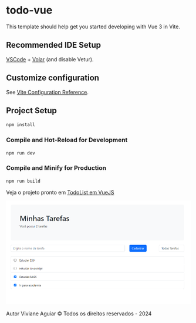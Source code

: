# todo-vue

This template should help get you started developing with Vue 3 in Vite.

## Recommended IDE Setup

[VSCode](https://code.visualstudio.com/) + [Volar](https://marketplace.visualstudio.com/items?itemName=Vue.volar) (and disable Vetur).

## Customize configuration

See [Vite Configuration Reference](https://vitejs.dev/config/).

## Project Setup

```sh
npm install
```

### Compile and Hot-Reload for Development

```sh
npm run dev
```

### Compile and Minify for Production

```sh
npm run build
```

Veja o projeto pronto em <a href="https://projeto-vue-ebac-viviane.vercel.app/">TodoList em VueJS</a>

<img src="/src/img/todo-list.png">

Autor Viviane Aguiar &copy; Todos os direitos reservados - 2024